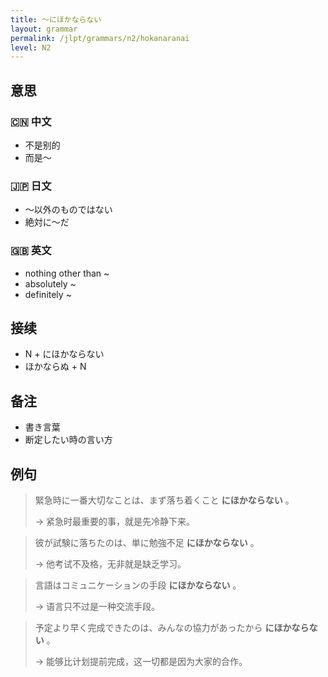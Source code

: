 ```yaml
---
title: 〜にほかならない
layout: grammar
permalink: /jlpt/grammars/n2/hokanaranai
level: N2
---
```


## 意思

### 🇨🇳 中文

- 不是别的
- 而是〜

### 🇯🇵 日文

- 〜以外のものではない
- 絶対に〜だ

### 🇬🇧 英文

- nothing other than ~
- absolutely ~
- definitely ~

## 接续

- N + にほかならない
- ほかならぬ + N

## 备注

- 書き言葉
- 断定したい時の言い方

## 例句

> 緊急時に一番大切なことは、まず落ち着くこと **にほかならない** 。
>
> → 紧急时最重要的事，就是先冷静下来。

> 彼が試験に落ちたのは、単に勉強不足 **にほかならない** 。
>
> → 他考试不及格，无非就是缺乏学习。

> 言語はコミュニケーションの手段 **にほかならない** 。
>
> → 语言只不过是一种交流手段。

> 予定より早く完成できたのは、みんなの協力があったから **にほかならない** 。
>
> → 能够比计划提前完成，这一切都是因为大家的合作。

